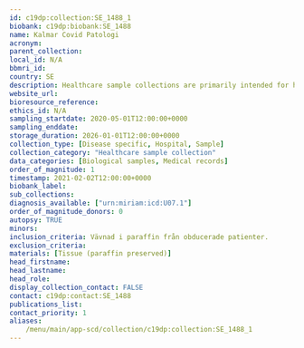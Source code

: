 ```yaml
---
id: c19dp:collection:SE_1488_1
biobank: c19dp:biobank:SE_1488
name: Kalmar Covid Patologi
acronym:
parent_collection:
local_id: N/A
bbmri_id:
country: SE
description: Healthcare sample collections are primarily intended for healthcare, diagnostics and treatment, but can also be made available for research when there is a Swedish ethical approval and the patient has given their consent.
website_url:
bioresource_reference:
ethics_id: N/A
sampling_startdate: 2020-05-01T12:00:00+0000
sampling_enddate:
storage_duration: 2026-01-01T12:00:00+0000
collection_type: [Disease specific, Hospital, Sample]
collection_category: "Healthcare sample collection"
data_categories: [Biological samples, Medical records]
order_of_magnitude: 1
timestamp: 2021-02-02T12:00:00+0000
biobank_label:
sub_collections:
diagnosis_available: ["urn:miriam:icd:U07.1"]
order_of_magnitude_donors: 0
autopsy: TRUE
minors:
inclusion_criteria: Vävnad i paraffin från obducerade patienter.
exclusion_criteria:
materials: [Tissue (paraffin preserved)]
head_firstname:
head_lastname:
head_role:
display_collection_contact: FALSE
contact: c19dp:contact:SE_1488
publications_list:
contact_priority: 1
aliases:
    /menu/main/app-scd/collection/c19dp:collection:SE_1488_1
---
```

